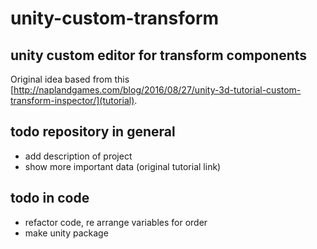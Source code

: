 # unity-custom-transform
unity custom editor for transform components
----
Original idea based from this [http://naplandgames.com/blog/2016/08/27/unity-3d-tutorial-custom-transform-inspector/](tutorial).

## todo repository in general
- add description of project
- show more important data (original tutorial link)

## todo in code
- refactor code, re arrange variables for order
- make unity package
